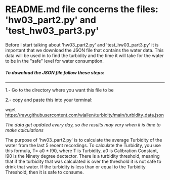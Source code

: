 # README.md file concerns the files: 'hw03_part2.py' and 'test_hw03_part3.py'

  Before I start talking about 'hw03_part2.py' and 'test_hw03_part3.py' it is important that we download the JSON
  file that contains the water data. This data will be used in to find the turbidity and the time it will take
  for the water to be in the "safe" level for water consumption.

##### To download the JSON file follow these steps:
  ___
  1.- Go to the directory where you want this file to be

  2.- copy and paste this into your terminal:

  wget https://raw.githubusercontent.com/wjallen/turbidity/main/turbidity_data.json

  *The data get updated every day, so the results may vary when it is time to make calculations*

  
  The purpose of 'hw03_part2.py' is to calculate the average Turbidity of the water from the last 5 recent recordings. To calculate the Turbidity, you use this formula, T= a0 * I90, where T is Turbidity, a0 is Calibration Constant, I90 is the Ninety degree dectector.
There is a turbidity threshold, meaning that if the turbidity that was calculated is over the threshold it is not safe to drink that water. If the turbidity is less than or equal to the Turbidity Threshold, then it is safe to consume.
